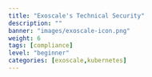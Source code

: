 ```yaml
---
title: "Exoscale's Technical Security"
description: ""
banner: "images/exoscale-icon.png"
weight: 6
tags: [compliance]
level: "beginner"
categories: [exoscale,kubernetes]
---
```

